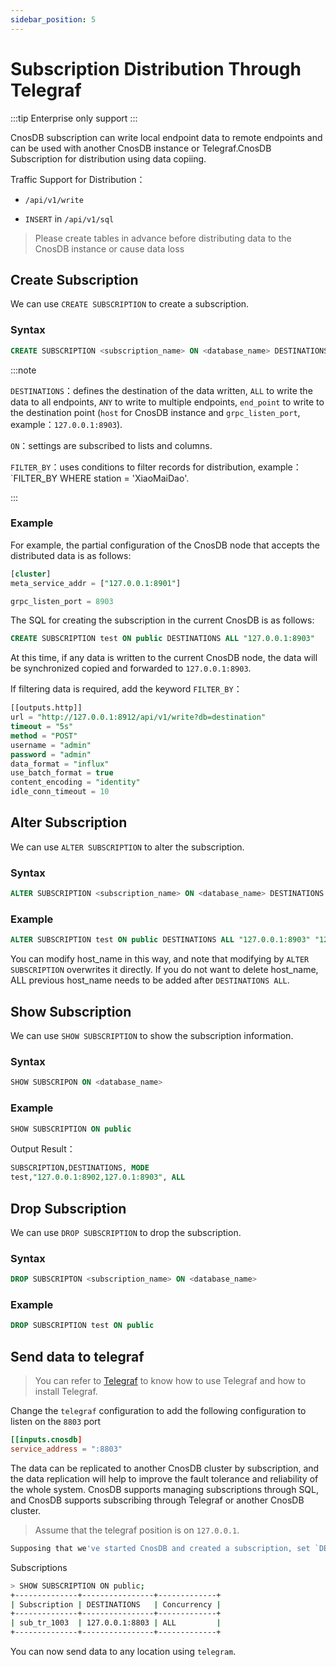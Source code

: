 ```yaml
---
sidebar_position: 5
---
```


# Subscription Distribution Through Telegraf

:::tip
Enterprise only support
:::

CnosDB subscription can write local endpoint data to remote endpoints and can be used with another CnosDB instance or Telegraf.CnosDB Subscription for distribution using data copiing.

Traffic Support for Distribution：

- `/api/v1/write`

- `INSERT` in `/api/v1/sql`

> Please create tables in advance before distributing data to the CnosDB instance or cause data loss

## Create Subscription

We can use `CREATE SUBSCRIPTION` to create a subscription.

### Syntax

```sql
CREATE SUBSCRIPTION <subscription_name> ON <database_name> DESTINATIONS ALL "<host_nmae>" ["<host_name>"]
```

:::note

`DESTINATIONS`：defines the destination of the data written, `ALL` to write the data to all endpoints, `ANY` to write to multiple endpoints, `end_point` to write to the destination point (`host` for CnosDB instance and `grpc_listen_port`, example：`127.0.0.1:8903`).

`ON`：settings are subscribed to lists and columns.

`FILTER_BY`：uses conditions to filter records for distribution, example：\`FILTER_BY WHERE station = 'XiaoMaiDao'.

:::

### Example

For example, the partial configuration of the CnosDB node that accepts the distributed data is as follows:

```sql
[cluster]
meta_service_addr = ["127.0.0.1:8901"]

grpc_listen_port = 8903
```

The SQL for creating the subscription in the current CnosDB is as follows:

```sql
CREATE SUBSCRIPTION test ON public DESTINATIONS ALL "127.0.0.1:8903"
```

At this time, if any data is written to the current CnosDB node, the data will be synchronized copied and forwarded to `127.0.0.1:8903`.

If filtering data is required, add the keyword `FILTER_BY`：

```sql
[[outputs.http]]
url = "http://127.0.0.1:8912/api/v1/write?db=destination"
timeout = "5s"
method = "POST"
username = "admin"
password = "admin"
data_format = "influx"
use_batch_format = true
content_encoding = "identity"
idle_conn_timeout = 10
```

## Alter Subscription

We can use `ALTER SUBSCRIPTION` to alter the subscription.

### Syntax

```sql
ALTER SUBSCRIPTION <subscription_name> ON <database_name> DESTINATIONS ALL "<host_name>" ["<host_name>"]
```

### Example

```sql
ALTER SUBSCRIPTION test ON public DESTINATIONS ALL "127.0.0.1:8903" "127.0.0.1:8913"
```

You can modify host_name in this way, and note that modifying by `ALTER SUBSCRIPTION` overwrites it directly. If you do not want to delete host_name, ALL previous host_name needs to be added after `DESTINATIONS ALL`.

## Show Subscription

We can use `SHOW SUBSCRIPTION` to show the subscription information.

### Syntax

```sql
SHOW SUBSCRIPON ON <database_name>
```

### Example

```sql
SHOW SUBSCRIPTION ON public
```

Output Result：

```sql
SUBSCRIPTION,DESTINATIONS, MODE
test,"127.0.0.1:8902,127.0.1:8903", ALL
```

## Drop Subscription

We can use `DROP SUBSCRIPTION` to drop the subscription.

### Syntax

```sql
DROP SUBSCRIPTON <subscription_name> ON <database_name>
```

### Example

```sql
DROP SUBSCRIPTION test ON public
```

## Send data to telegraf

> You can refer to [Telegraf](/eco-integration/index/telegraf#cnos-telegraf) to know how to use Telegraf and how to install Telegraf.

Change the `telegraf` configuration to add the following configuration to listen on the `8803` port

```toml
[[inputs.cnosdb]
service_address = ":8803"
```

The data can be replicated to another CnosDB cluster by subscription, and the data replication will help to improve the fault tolerance and reliability of the whole system. CnosDB supports managing subscriptions through SQL, and CnosDB supports subscribing through Telegraf or another CnosDB cluster.

> Assume that the telegraf position is on `127.0.0.1`.

```sql
Supposing that we've started CnosDB and created a subscription, set `DESTINATIONS` to `127.0.0.1:8803` :
```

Subscriptions

```sh
> SHOW SUBSCRIPTION ON public;
+--------------+----------------+-------------+
| Subscription | DESTINATIONS   | Concurrency |
+--------------+----------------+-------------+
| sub_tr_1003  | 127.0.0.1:8803 | ALL         |
+--------------+----------------+-------------+
```

You can now send data to any location using `telegram`.
